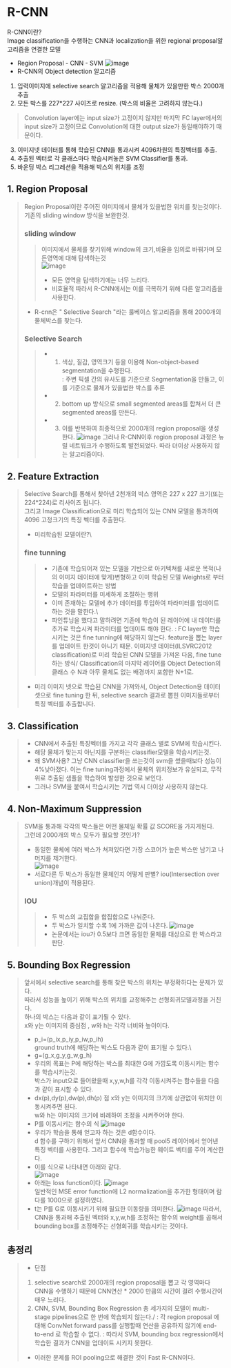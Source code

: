 # R-CNN
R-CNN이란?\
Image classification을 수행하는 CNN과 localization을 위한 regional proposal알고리즘을 연결한 모델
- Region Proposal - CNN - SVM 
![image](https://user-images.githubusercontent.com/70633080/102708762-3e4cd280-42e8-11eb-82ae-273588515824.png)
- R-CNN의 Object detection 알고리즘
1. 입력이미지에 selective search 알고리즘을 적용해 물체가 있을만한 박스 2000개 추출
2. 모든 박스를 227*227 사이즈로 resize. (박스의 비율은 고려하지 않는다.)
> Convolution layer에는 input size가 고정이지 않지만 마지막 FC layer에서의 input size가 고정이므로 Convolution에 대한 output size가 동일해야하기 때문이다.
3. 이미지넷 데이터를 통해 학습된 CNN을 통과시켜 4096차원의 특징벡터를 추출.
4. 추출된 벡터로 각 클래스마다 학습시켜놓은 SVM Classifier를 통과.
5. 바운딩 박스 리그레션을 적용해 박스의 위치를 조정

## 1. Region Proposal
> Region Proposal이란 주어진 이미지에서 물체가 있을법한 위치를 찾는것이다.\
> 기존의 sliding window 방식을 보완한것. 
> ### sliding window
> > 이미지에서 물체를 찾기위해 window의 크기,비율을 임의로 바꿔가며 모든영역에 대해 탐색하는것\
> > ![image](https://user-images.githubusercontent.com/70633080/102751575-64877680-43ab-11eb-805b-b4087ec78a36.png)
> > - 모든 영역을 탐색하기에는 너무 느리다.
> > - 비효율적
> > 따라서 R-CNN에서는 이를 극복하기 위해 다른 알고리즘을 사용한다.
> - R-cnn은 " Selective Search "라는 룰베이스 알고리즘을 통해 2000개의 물체박스를 찾는다.
> ### Selective Search
> > - 1. 색상, 질감, 영역크기 등을 이용해 Non-object-based segmentation을 수행한다.\
> > : 주변 픽셀 간의 유사도를 기준으로 Segmentation을 만들고, 이를 기준으로 물체가 있을법한 박스를 추론
> > - 2. bottom up 방식으로 small segmented areas를 합쳐서 더 큰 segmented areas를 만든다.
> > - 3. 이를 반복하여 최종적으로 2000개의 region proposal을 생성한다.
> > ![image](https://user-images.githubusercontent.com/70633080/102708835-c3d08280-42e8-11eb-872e-e4af63ccfb51.png)
> 그러나 R-CNN이후 region proposal 과정은 뉴럴 네트워크가 수행하도록 발전되었다. 따라 더이상 사용하지 않는 알고리즘이다.
## 2. Feature Extraction
> Selective Search를 통해서 찾아낸 2천개의 박스 영역은 227 x 227 크기(또는 224*224)로 리사이즈 됩니다.\
> 그리고 Image Classification으로 미리 학습되어 있는 CNN 모델을 통과하여 4096 고정크기의 특징 벡터를 추출한다.
> - 미리학습된 모델이란?\
> ### fine tunning
> > - 기존에 학습되어져 있는 모델을 기반으로 아키텍쳐를 새로운 목적(나의 이미지 데이터에 맞게)변형하고 이미 학습된 모델 Weights로 부터 학습을 업데이트하는 방법
> > - 모델의 파라미터를 미세하게 조절하는 행위
> > - 이미 존재하는 모델에 추가 데이터를 투입하여 파라미터를 업데이트하는 것을 말한다.\
> > - 파인튜닝을 했다고 말하려면 기존에 학습이 된 레이어에 내 데이터를 추가로 학습시켜 파라미터를 업데이트 해야 한다.
> > : FC layer만 학습시키는 것은 fine tunning에 해당하지 않는다. feature을 뽑는 layer를 업데이트 한것이 아니기 때문.
> 이미지넷 데이터(ILSVRC2012 classification)로 미리 학습된 CNN 모델을 가져온 다음, fine tune하는 방식/
>  Classification의 마지막 레이어를 Object Detection의 클래스 수 N과 아무 물체도 없는 배경까지 포함한 N+1로.
> - 미리 이미지 넷으로 학습된 CNN을 가져와서, Object Detection용 데이터 셋으로 fine tuning 한 뒤, selective search 결과로 뽑힌 이미지들로부터 특징 벡터를 추출합니다.
## 3. Classification
> - CNN에서 추출된 특징벡터를 가지고 각각 클래스 별로 SVM에 학습시킨다.
> - 해당 물체가 맞는지 아닌지를 구분하는 classifier모델을 학습시키는것.
> - 왜 SVM사용?
> 그냥 CNN classifier을 쓰는것이 svm을 썼을때보다 성능이 4%낮아졌다. 이는 fine tuning과정에서 물체의 위치정보가 유실되고, 무작위로 추출된 샘플을 학습하여 발생한 것으로 보인다. 
> - 그러나 SVM을 붙여서 학습시키는 기법 역시 더이상 사용하지 않는다.
## 4. Non-Maximum Suppression
> SVM을 통과해 각각의 박스들은 어떤 물체일 확률 값 SCORE을 가지게된다. \
> 그런데 2000개의 박스 모두가 필요할 것인가? 
> - 동일한 물체에 여러 박스가 쳐져있다면 가장 스코어가 높은 박스만 남기고 나머지를 제거한다.\
> ![image](https://user-images.githubusercontent.com/70633080/102711339-40209100-42fc-11eb-9ec6-4474b6801c81.png)
> - 서로다른 두 박스가 동일한 물체인지 어떻게 판별?
> iou(Intersection over union)개념이 적용된다.
> ### IOU
> > - 두 박스의 교집합을 합집합으로 나눠준다.
> > - 두 박스가 일치할 수록 1에 가까운 값이 나온다.
> > ![image](https://user-images.githubusercontent.com/70633080/102711379-968dcf80-42fc-11eb-9b12-3d74ef429668.png)
> > - 논문에서는 iou가 0.5보다 크면 동일한 물체를 대상으로 한 박스라고 판단. 
## 5. Bounding Box Regression
> 앞서에서 selective search를 통해 찾은 박스의 위치는 부정확하다는 문제가 있다.\
> 따라서 성능을 높이기 위해 박스의 위치를 교정해주는 선형회귀모델과정을 거친다.\
> 하나의 박스는 다음과 같이 표기될 수 있다.\
> x와 y는 이미지의 중심점 , w와 h는 각각 너비와 높이이다.
> - p_i=(p_ix,p_iy,p_iw,p_ih)\
> ground truth에 해당하는 박스도 다음과 같이 표기될 수 있다.\
> - g=(g_x,g_y,g_w,g_h)
> - 우리의 목표는 P에 해당하는 박스를 최대한 G에 가깝도록 이동시키는 함수를 학습시키는것.\
> 박스가 input으로 들어왔을때 x,y,w,h를 각각 이동시켜주는 함수들을 다음과 같이 표시할 수 있다.
> - dx(p),dy(p),dw(p),dh(p)
> 점 x와 y는 이미지의 크기에 상관없이 위치만 이동시켜주면 된다.\
> w와 h는 이미지의 크기에 비례하여 조정을 시켜주어야 한다.
> - P를 이동시키는 함수의 식
> ![image](https://user-images.githubusercontent.com/70633080/102711871-28e3a280-4300-11eb-96de-8455e0faef65.png)
> - 우리가 학습을 통해 얻고자 하는 것은 d함수이다.\
>  d 함수를 구하기 위해서 앞서 CNN을 통과할 때 pool5 레이어에서 얻어낸 특징 벡터를 사용한다. 그리고 함수에 학습가능한 웨이트 벡터를 주어 계산한다.
> - 이를 식으로 나타내면 아래와 같다.\
>![image](https://user-images.githubusercontent.com/70633080/102748908-6c90e780-43a6-11eb-9dce-253debb7a07f.png)
> - 아래는 loss function이다.
> ![image](https://user-images.githubusercontent.com/70633080/102748999-94804b00-43a6-11eb-9134-fc0a6e654081.png)\
> 일반적인 MSE error function에 L2 normalization을 추가한 형태이며 람다를 1000으로 설정하였다.
> - t는 P를 G로 이동시키기 위해 필요한 이동량을 의미한다.
> ![image](https://user-images.githubusercontent.com/70633080/102749096-bb3e8180-43a6-11eb-90d7-f41d95e95498.png)
> 따라서, CNN을 통과해 추출된 벡터와 x,y,w,h를 조정하는 함수의 weight를 곱해서 bounding box를 조정해주는 선형회귀를 학습시키는 것이다.
## 총정리
> - 단점
> 1. selective search로 2000개의 region proposal을 뽑고 각 영역마다 CNN을 수행하기 때문에 CNN연산 * 2000 만큼의 시간이 걸려 수행시간이 매우 느리다.
> 2. CNN, SVM, Bounding Box Regression 총 세가지의 모델이 multi-stage pipelines으로 한 번에 학습되지 않는다./
> : 각 region proposal 에 대해 ConvNet forward pass를 실행할때 연산을 공유하지 않기에 end-to-end 로 학습할 수 없다.
> : 따라서 SVM, bounding box regression에서 학습한 결과가 CNN을 업데이트 시키지 못한다.
> - 이러한 문제를 ROI pooling으로 해결한 것이 Fast R-CNN이다.
